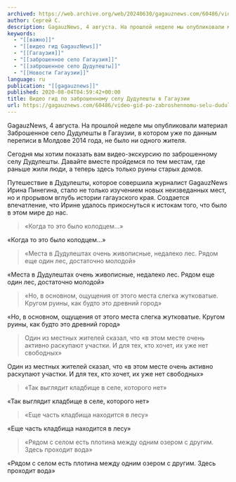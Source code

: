 ```yaml
---
archived: https://web.archive.org/web/20240630/gagauznews.com/60486/video-gid-po-zabroshennomu-selu-duduleshty-v-gagauzii.html
author: Сергей С.
description: GagauzNews, 4 августа. На прошлой неделе мы опубликовали материал Заброшенное село Дудулешты в Гагаузии, в котором уже по данным переписи в Молдове 2014 года, не было ни одного жителя. Сегодня мы хотим показать вам видео-экскурсию по заброшенному селу Дудулешты. Давайте вместе пройдемся по тем местам, где раньше жили люди, а теперь здесь только руины старых домов. Путешествие в Дудулешты, которое совершила журналист GagauzNews Ирина Пинегина, стало не только изучением новых неизведанных мест, но и прорывом вглубь истории гагаузского края. Создается впечатление, что Ирине удалось прикоснуться к истокам того, что было в этом мире до нас. «Когда то это было колодцем…» […]
keywords:
  - "[[важно]]"
  - "[[видео гид GagauzNews]]"
  - "[[Гагаузия]]"
  - "[[заброшенное село Гагаузия]]"
  - "[[заброшенное село Дудулешты]]"
  - "[[Новости Гагаузии]]"
language: ru
publication: "[[gagauznews]]"
published: 2020-08-04T04:59:42+00:00
title: Видео гид по заброшенному селу Дудулешты в Гагаузии
url: https://gagauznews.com/60486/video-gid-po-zabroshennomu-selu-duduleshty-v-gagauzii.html
---
```


GagauzNews, 4 августа. На прошлой неделе мы опубликовали материал Заброшенное село Дудулешты в Гагаузии, в котором уже по данным переписи в Молдове 2014 года, не было ни одного жителя.

Сегодня мы хотим показать вам видео-экскурсию по заброшенному селу Дудулешты. Давайте вместе пройдемся по тем местам, где раньше жили люди, а теперь здесь только руины старых домов.



Путешествие в Дудулешты, которое совершила журналист GagauzNews Ирина Пинегина, стало не только изучением новых неизведанных мест, но и прорывом вглубь истории гагаузского края. Создается впечатление, что Ирине удалось прикоснуться к истокам того, что было в этом мире до нас.

> «Когда то это было колодцем…»

«Когда то это было колодцем…»



> «Места в Дудулештах очень живописные, недалеко лес. Рядом еще один лес, достаточно молодой»

«Места в Дудулештах очень живописные, недалеко лес. Рядом еще один лес, достаточно молодой»



> «Но, в основном, ощущения от этого места слегка жутковатые. Кругом руины, как будто это древний город»

«Но, в основном, ощущения от этого места слегка жутковатые. Кругом руины, как будто это древний город»

> Один из местных жителей сказал, что «в этом месте очень активно раскупают участки. И для тех, кто хочет, их уже нет свободных»

Один из местных жителей сказал, что «в этом месте очень активно раскупают участки. И для тех, кто хочет, их уже нет свободных»

> «Так выглядит кладбище в селе, которого нет»

«Так выглядит кладбище в селе, которого нет»

> «Еще часть кладбища находится в лесу»

«Еще часть кладбища находится в лесу»

> «Рядом с селом есть плотина между одним озером с другим. Здесь проходит вода»

«Рядом с селом есть плотина между одним озером с другим. Здесь проходит вода»